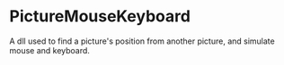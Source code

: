 # PictureMouseKeyboard
A dll used to find a picture's position from another picture, and simulate mouse and keyboard.
